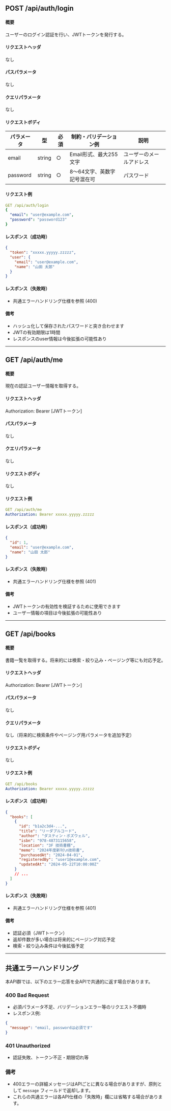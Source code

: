 ## POST /api/auth/login

#### 概要
ユーザーのログイン認証を行い、JWTトークンを発行する。

#### リクエストヘッダ
なし

#### パスパラメータ
なし

#### クエリパラメータ
なし

#### リクエストボディ
| パラメータ | 型     | 必須 | 制約・バリデーション例         | 説明                |
|------------|--------|------|-------------------------------|---------------------|
| email      | string | ○    | Email形式、最大255文字         | ユーザーのメールアドレス |
| password   | string | ○    | 8～64文字、英数字記号混在可     | パスワード          |

#### リクエスト例
```yaml
GET /api/auth/login
{
  "email": "user@example.com",
  "password": "password123"
}
```

#### レスポンス（成功時）
```json
{
  "token": "xxxxx.yyyyy.zzzzz",
  "user": {
    "email": "user@example.com",
    "name": "山田 太郎"
  }
}
```

#### レスポンス（失敗時）
- 共通エラーハンドリング仕様を参照 (400)

#### 備考
- ハッシュ化して保存されたパスワードと突き合わせます
- JWTの有効期限は1時間
- レスポンスのuser情報は今後拡張の可能性あり

---

## GET /api/auth/me

#### 概要
現在の認証ユーザー情報を取得する。

#### リクエストヘッダ
Authorization: Bearer [JWTトークン]

#### パスパラメータ
なし

#### クエリパラメータ
なし

#### リクエストボディ
なし

#### リクエスト例
```yaml
GET /api/auth/me
Authorization: Bearer xxxxx.yyyyy.zzzzz
```

#### レスポンス（成功時）
```json
{
  "id": 1,
  "email": "user@example.com",
  "name": "山田 太郎"
}
```

#### レスポンス（失敗時）
- 共通エラーハンドリング仕様を参照 (401)

#### 備考
- JWTトークンの有効性を検証するために使用できます
- ユーザー情報の項目は今後拡張の可能性あり

---

## GET /api/books

#### 概要
書籍一覧を取得する。将来的には検索・絞り込み・ページング等にも対応予定。

#### リクエストヘッダ
Authorization: Bearer [JWTトークン]

#### パスパラメータ
なし

#### クエリパラメータ
なし（将来的に検索条件やページング用パラメータを追加予定）

#### リクエストボディ
なし

#### リクエスト例
```yaml
GET /api/books
Authorization: Bearer xxxxx.yyyyy.zzzzz
```

#### レスポンス（成功時）
```json
{
  "books": [
    {
      "id": "b1a2c3d4-...",
      "title": "リーダブルコード",
      "author": "ダスティン・ボズウェル",
      "isbn": "978-4873115658",
      "location": "3F 技術書棚",
      "memo": "2024年度新刊\n技術書",
      "purchasedAt": "2024-04-01",
      "registeredBy": "user1@example.com",
      "updatedAt": "2024-05-22T10:00:00Z"
    }
    // ...
  ]
}
```

#### レスポンス（失敗時）
- 共通エラーハンドリング仕様を参照 (401)

#### 備考
- 認証必須（JWTトークン）
- 返却件数が多い場合は将来的にページング対応予定
- 検索・絞り込み条件は今後拡張予定
---

## 共通エラーハンドリング

本API群では、以下のエラー応答を全APIで共通的に返す場合があります。

### 400 Bad Request
- 必須パラメータ不足、バリデーションエラー等のリクエスト不備時
- レスポンス例:
```json
{
  "message": "email, passwordは必須です"
}
```

### 401 Unauthorized
- 認証失敗、トークン不正・期限切れ等

### 備考
- 400エラーの詳細メッセージはAPIごとに異なる場合がありますが、原則として `message` フィールドで返却します。
- これらの共通エラーは各API仕様の「失敗時」欄には省略する場合があります。
